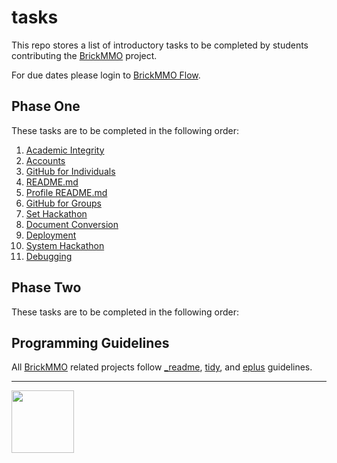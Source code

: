 # tasks

This repo stores a list of introductory tasks to be completed by students contributing the [BrickMMO](http://brickmmo.com/) project.

For due dates please login to [BrickMMO Flow](https://flow.brickmmo.com/).

## Phase One

These tasks are to be completed in the following order:

1. [Academic Integrity](academic-integrity)
2. [Accounts](accounts)
3. [GitHub for Individuals](individuals)
4. [README.md](readme)
5. [Profile README.md](profile-readme)
6. [GitHub for Groups](contributions)
7. [Set Hackathon](set-hackathon)
8. [Document Conversion](document-conversion)
9. [Deployment](deployemt)
10. [System Hackathon](system-hackathon)
11. [Debugging](debugging)


## Phase Two

These tasks are to be completed in the following order:

## Programming Guidelines

All [BrickMMO](https://brickmmo.com/) related projects follow [_readme](https://readme.codeadam.ca/), [tidy](https://tidy.brickmmo.com/), and [eplus](https://eplus.codeadam.ca/) guidelines.

---

<a href="https://brickmmo.com">
<img src="https://brickmmo.com/images/brickmmo-logo-horizontal.jpg" width="100">
</a>
